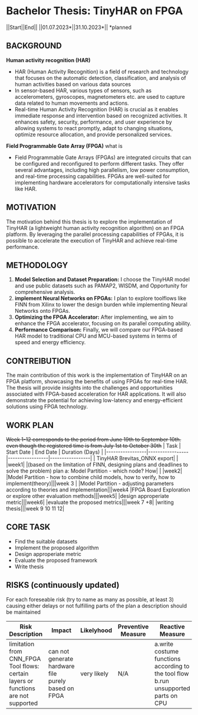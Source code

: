 # Bachelor Thesis: TinyHAR on FPGA

||Start||End||
||01.07.2023*||31.10.2023*||
*planned

## BACKGROUND

**Human activity recognition (HAR)**
<!-- short introduction what is sensor based HAR - importance of HAR - importance of real time HAR -->
- HAR (Human Activity Recognition)  is a field of research and technology that focuses on the automatic detection, classification, and analysis of human activities based on various data sources
- In sensor-based HAR, various types of sensors, such as accelerometers, gyroscopes, magnetometers etc. are used to capture data related to human movements and actions.
- Real-time Human Activity Recognition (HAR) is crucial as it enables immediate response and intervention based on recognized activities. It enhances safety, security, performance, and user experience by allowing systems to react promptly, adapt to changing situations, optimize resource allocation, and provide personalized services.

**Field Programmable Gate Array (FPGA)** what is 
<!-- FPGA - why FPGA -->
- Field Programmable Gate Arrays (FPGAs) are integrated circuits that can be configured and reconfigured to perform different tasks. They offer several advantages, including high parallelism, low power consumption, and real-time processing capabilities. FPGAs are well-suited for implementing hardware accelerators for computationally intensive tasks like HAR.
## MOTIVATION
<!-- introduction of why is your topic valuable -->
The motivation behind this thesis is to explore the implementation of TinyHAR (a lightweight human activity recognition algorithm) on an FPGA platform. By leveraging the parallel processing capabilities of FPGAs, it is possible to accelerate the execution of TinyHAR and achieve real-time performance.

## METHODOLOGY
1.  **Model Selection and Dataset Preparation:** I choose the TinyHAR model and use public datasets such as PAMAP2, WISDM, and Opportunity for comprehensive analysis.
2.  **implement Neural Networks on FPGAs:** I plan to explore toolflows like FINN from Xilinx to lower the design burden while implementing Neural Networks onto FPGAs.
3.  **Optimizing the FPGA Accelerator:** After implementing, we aim to enhance the FPGA accelerator, focusing on its parallel computing ability.
4.  **Performance Comparison:** Finally, we will compare our FPGA-based HAR model to traditional CPU and MCU-based systems in terms of speed and energy efficiency.

## CONTREIBUTION
The main contribution of this work is the implementation of TinyHAR on an FPGA platform, showcasing the benefits of using FPGAs for real-time HAR. The thesis will provide insights into the challenges and opportunities associated with FPGA-based acceleration for HAR applications. It will also demonstrate the potential for achieving low-latency and energy-efficient solutions using FPGA technology.


## WORK PLAN
~~Week 1-12 corresponds to the period from June 19th to September 10th.~~
~~even though the registered time is from July 1st to October 30th~~
| Task | Start Date | End Date  | Duration (Days) |
|-----------------|-----------------|-----------------|-----------------|
| TinyHAR Brevitas_ONNX export| | |week1|
|(based on the limitation of FINN, designing plans and deadlines to solve the problem) plan a: Model Partition - which node? How| | |week2|
|Model Partition - how to combine child models, how to verify, how to implement(theory)|||week 3 |
|Model Partition - adjusting parameters according to theories and implementation|||week4
|FPGA Board Exploration or explore other evaluation methods|||week5|
|design approperiate metric|||week6|
|evaluate the proposed metrics|||week 7 +8|
|writing thesis|||week 9 10 11 12|
## CORE TASK

- Find the suitable datasets 
- Implement the proposed algorithm
- Design approperiate metric 
- Evaluate the proposed framework 
- Write thesis

## RISKS (continuously updated)

For each foreseable risk (try to name as many as possible, at least 3) causing either delays or not fulfilling parts of the plan a description should be maintained

| Risk Description | Impact | Likelyhood | Preventive Measure | Reactive Measure | Status |
|-----------------|-----------------|-----------------|-----------------|-----------------|-----------------|
|limitation from CNN_FPGA Tool flows: certain layers or functions are not supported|can not generate hardware file purely based on FPGA |very likely|N/A|a.write costume functions according to the tool flow b.run unsupported parts on CPU|N/A|
